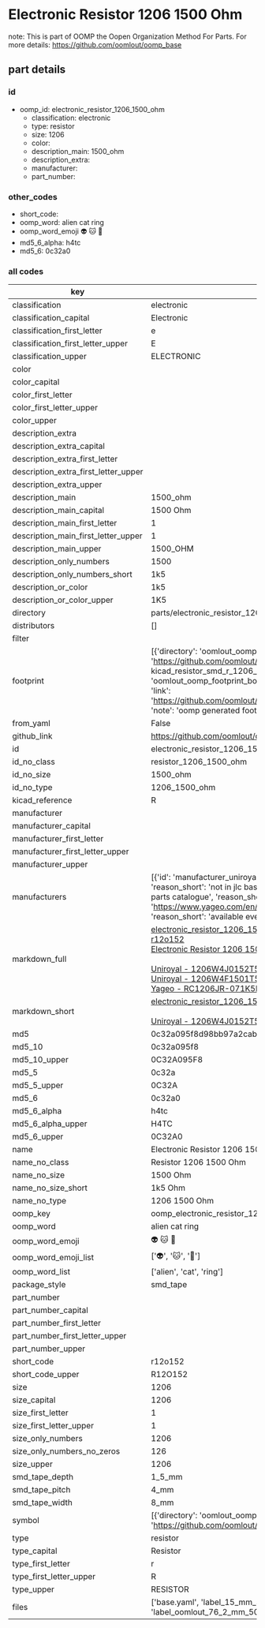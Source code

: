 # Electronic Resistor 1206 1500 Ohm  

note: This is part of OOMP the Oopen Organization Method For Parts. For more details: https://github.com/oomlout/oomp_base

##  part details





### id
* oomp_id: electronic_resistor_1206_1500_ohm
  * classification: electronic
  * type: resistor
  * size: 1206
  * color: 
  * description_main: 1500_ohm
  * description_extra: 
  * manufacturer: 
  * part_number: 

### other_codes
* short_code: 
* oomp_word: alien cat ring
* oomp_word_emoji :alien: :cat: :ring:
* md5_6_alpha: h4tc
* md5_6: 0c32a0

### all codes 
| key | value |  
| --- | --- |  
| classification | electronic |  
| classification_capital | Electronic |  
| classification_first_letter | e |  
| classification_first_letter_upper | E |  
| classification_upper | ELECTRONIC |  
| color |  |  
| color_capital |  |  
| color_first_letter |  |  
| color_first_letter_upper |  |  
| color_upper |  |  
| description_extra |  |  
| description_extra_capital |  |  
| description_extra_first_letter |  |  
| description_extra_first_letter_upper |  |  
| description_extra_upper |  |  
| description_main | 1500_ohm |  
| description_main_capital | 1500 Ohm |  
| description_main_first_letter | 1 |  
| description_main_first_letter_upper | 1 |  
| description_main_upper | 1500_OHM |  
| description_only_numbers | 1500 |  
| description_only_numbers_short | 1k5 |  
| description_or_color | 1k5 |  
| description_or_color_upper | 1K5 |  
| directory | parts/electronic_resistor_1206_1500_ohm |  
| distributors | [] |  
| filter |  |  
| footprint | [{'directory': 'oomlout_oomp_footprint_bot/footprints/kicad_resistor_smd_r_1206_3216metric//working/working.kicad_mod', 'index': 0, 'link': 'https://github.com/oomlout/oomlout_oomp_footprint_bot/tree/main/foootprntss/kicad_resistor_smd_r_1206_3216metric', 'note': 'source footprint kicad_resistor_smd_r_1206_3216metric', 'oomp_key': 'oomp_kicad_resistor_smd_r_1206_3216metric'}, {'directory': 'oomlout_oomp_footprint_bot/footprints/oomlout_oomlout_oomp_part_footprints_r12o152_electronic_resistor_1206_1500_ohm//working/working.kicad_mod', 'index': 1, 'link': 'https://github.com/oomlout/oomlout_oomp_footprint_bot/tree/main/foootprntss/oomlout_oomlout_oomp_part_footprints_r12o152_electronic_resistor_1206_1500_ohm', 'note': 'oomp generated footprint', 'oomp_key': 'oomp_oomlout_oomlout_oomp_part_footprints_r12o152_electronic_resistor_1206_1500_ohm'}] |  
| from_yaml | False |  
| github_link | https://github.com/oomlout/oomlout_oomp_part_src/tree/main/parts/electronic_resistor_1206_1500_ohm/working |  
| id | electronic_resistor_1206_1500_ohm |  
| id_no_class | resistor_1206_1500_ohm |  
| id_no_size | 1500_ohm |  
| id_no_type | 1206_1500_ohm |  
| kicad_reference | R |  
| manufacturer |  |  
| manufacturer_capital |  |  
| manufacturer_first_letter |  |  
| manufacturer_first_letter_upper |  |  
| manufacturer_upper |  |  
| manufacturers | [{'id': 'manufacturer_uniroyal', 'link': '', 'name': 'Uniroyal', 'note': {'reason': 'did this one first, but not in jlc pcb basic parts and 1 percent are and they are the same price', 'reason_short': 'not in jlc basic parts'}, 'part_number': '1206W4J0152T5E'}, {'id': 'manufacturer_uniroyal', 'link': '', 'name': 'Uniroyal', 'note': {'reason': 'in the jlc basic parts catalogue', 'reason_short': 'jlc basic part'}, 'part_number': '1206W4F1501T5E'}, {'id': 'manufacturer_yageo', 'link': 'https://www.yageo.com/en/Chart/Download/pdf/RC1206JR-071K5L', 'name': 'Yageo', 'note': {'reason': 'yageo is a commonly cross referenced part number', 'reason_short': 'available everywhere'}, 'part_number': 'RC1206JR-071K5L'}] |  
| markdown_full | [electronic_resistor_1206_1500_ohm](https://github.com/oomlout/oomlout_oomp_part_src/tree/main/parts/electronic_resistor_1206_1500_ohm/working)<br>[r12o152](https://github.com/oomlout/oomlout_oomp_part_src/tree/main/parts/electronic_resistor_1206_1500_ohm/working)<br>[Electronic Resistor 1206 1500 Ohm](https://github.com/oomlout/oomlout_oomp_part_src/tree/main/parts/electronic_resistor_1206_1500_ohm/working)<br><br>[Uniroyal - 1206W4J0152T5E- not in jlc basic parts]() [(L)  ](https://www.lcsc.com/search?q=1206W4J0152T5E)[(D)  ](https://www.digikey.com/en/products?keywords=1206W4J0152T5E)[(M)  ](https://www.mouser.com/Search/Refine?Keyword=1206W4J0152T5E)[(N)  ](https://www.newark.com/search?st=1206W4J0152T5E)[(SZ)  ](https://so.szlcsc.com/global.html?k=1206W4J0152T5E)<br>[Uniroyal - 1206W4F1501T5E- jlc basic part]() [(L)  ](https://www.lcsc.com/search?q=1206W4F1501T5E)[(D)  ](https://www.digikey.com/en/products?keywords=1206W4F1501T5E)[(M)  ](https://www.mouser.com/Search/Refine?Keyword=1206W4F1501T5E)[(N)  ](https://www.newark.com/search?st=1206W4F1501T5E)[(SZ)  ](https://so.szlcsc.com/global.html?k=1206W4F1501T5E)<br>[Yageo - RC1206JR-071K5L- available everywhere](https://www.yageo.com/en/Chart/Download/pdf/RC1206JR-071K5L) [(L)  ](https://www.lcsc.com/search?q=RC1206JR-071K5L)[(D)  ](https://www.digikey.com/en/products?keywords=RC1206JR-071K5L)[(M)  ](https://www.mouser.com/Search/Refine?Keyword=RC1206JR-071K5L)[(N)  ](https://www.newark.com/search?st=RC1206JR-071K5L)[(SZ)  ](https://so.szlcsc.com/global.html?k=RC1206JR-071K5L)<br> |  
| markdown_short | [electronic_resistor_1206_1500_ohm](https://github.com/oomlout/oomlout_oomp_part_src/tree/main/parts/electronic_resistor_1206_1500_ohm/working)<br><br>[Uniroyal - 1206W4J0152T5E- not in jlc basic parts]()[Uniroyal - 1206W4F1501T5E- jlc basic part]()[Yageo - RC1206JR-071K5L- available everywhere](https://www.yageo.com/en/Chart/Download/pdf/RC1206JR-071K5L) |  
| md5 | 0c32a095f8d98bb97a2cab20f946add1 |  
| md5_10 | 0c32a095f8 |  
| md5_10_upper | 0C32A095F8 |  
| md5_5 | 0c32a |  
| md5_5_upper | 0C32A |  
| md5_6 | 0c32a0 |  
| md5_6_alpha | h4tc |  
| md5_6_alpha_upper | H4TC |  
| md5_6_upper | 0C32A0 |  
| name | Electronic Resistor 1206 1500 Ohm |  
| name_no_class | Resistor 1206 1500 Ohm |  
| name_no_size | 1500 Ohm |  
| name_no_size_short | 1k5 Ohm |  
| name_no_type | 1206 1500 Ohm |  
| oomp_key | oomp_electronic_resistor_1206_1500_ohm |  
| oomp_word | alien cat ring |  
| oomp_word_emoji | :alien: :cat: :ring: |  
| oomp_word_emoji_list | [':alien:', ':cat:', ':ring:'] |  
| oomp_word_list | ['alien', 'cat', 'ring'] |  
| package_style | smd_tape |  
| part_number |  |  
| part_number_capital |  |  
| part_number_first_letter |  |  
| part_number_first_letter_upper |  |  
| part_number_upper |  |  
| short_code | r12o152 |  
| short_code_upper | R12O152 |  
| size | 1206 |  
| size_capital | 1206 |  
| size_first_letter | 1 |  
| size_first_letter_upper | 1 |  
| size_only_numbers | 1206 |  
| size_only_numbers_no_zeros | 126 |  
| size_upper | 1206 |  
| smd_tape_depth | 1_5_mm |  
| smd_tape_pitch | 4_mm |  
| smd_tape_width | 8_mm |  
| symbol | [{'directory': 'oomlout_oomp_symbol_bot/symbols/kicad_device_r//working/working.kicad_sym', 'index': 0, 'link': 'https://github.com/oomlout/oomlout_oomp_symbol_bot/tree/main/symbols/kicad_device_r', 'oomp_key': 'oomp_kicad_device_r'}] |  
| type | resistor |  
| type_capital | Resistor |  
| type_first_letter | r |  
| type_first_letter_upper | R |  
| type_upper | RESISTOR |  
| files | ['base.yaml', 'label_15_mm_30_mm.pdf', 'label_15_mm_30_mm.svg', 'label_76_2_mm_50_8_mm.pdf', 'label_76_2_mm_50_8_mm.svg', 'label_oomlout_76_2_mm_50_8_mm.pdf', 'label_oomlout_76_2_mm_50_8_mm.svg', 'readme.md', 'working.json', 'working.yaml'] |  
